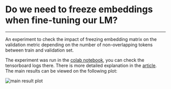 # Do we need to freeze embeddings when fine-tuning our LM?

___
An experiment to check the impact of freezing embedding matrix on the validation metric depending on the number of 
non-overlapping tokens between train and validation set.

The experiment was run in the [colab notebook](https://medium.com/r?url=https%3A%2F%2Fcolab.research.google.com%2Fdrive%2F167cj0ahu5jtzpCpPvyD0oMdPMy2BzjN6%3Fusp%3Dsharing), 
you can check the tensorboard logs there. There is more detailed explanation in the [article](). 
The main results can be viewed on the following plot: 

![main result plot](https://cdn-images-1.medium.com/max/800/1*oJd76q9m8nMZ1uJzdAR64w.png)